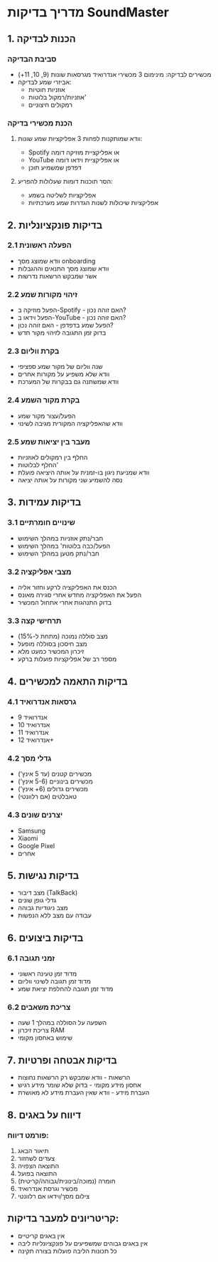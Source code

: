 # מדריך בדיקות SoundMaster

## 1. הכנות לבדיקה

### סביבת הבדיקה
- מכשירים לבדיקה: מינימום 3 מכשירי אנדרואיד מגרסאות שונות (9, 10, 11+)
- אביזרי שמע לבדיקה:
  - אוזניות חוטיות
  - אוזניות/רמקול בלוטות'
  - רמקולים חיצוניים

### הכנת מכשירי בדיקה
1. וודא שמותקנות לפחות 3 אפליקציות שמע שונות:
   - Spotify או אפליקציית מוזיקה דומה
   - YouTube או אפליקציית וידאו דומה
   - דפדפן שמשמיע תוכן

2. הסר תוכנות דומות שעלולות להפריע:
   - אפליקציות לשליטה בשמע
   - אפליקציות שיכולות לשנות הגדרות שמע מערכתיות

## 2. בדיקות פונקציונליות

### 2.1 הפעלה ראשונית
- וודא שמוצג מסך onboarding
- וודא שמוצג מסך התנאים וההגבלות
- אשר שמבקש הרשאות נדרשות

### 2.2 זיהוי מקורות שמע
- הפעל מוזיקה ב-Spotify - האם זוהה נכון?
- הפעל וידאו ב-YouTube - האם זוהה נכון?
- הפעל שמע בדפדפן - האם זוהה נכון?
- בדוק זמן התגובה לזיהוי מקור חדש

### 2.3 בקרת ווליום
- שנה ווליום של מקור שמע ספציפי
- וודא שלא משפיע על מקורות אחרים
- וודא שמשתנה גם בבקרות של המערכת

### 2.4 בקרת מקור השמע
- הפעל/עצור מקור שמע
- וודא שהאפליקציה המקורית מגיבה לשינוי

### 2.5 מעבר בין יציאות שמע
- החלף בין רמקולים לאוזניות
- החלף לבלוטות'
- וודא שמניעת ניגון בו-זמנית על אותה היציאה פועלת
- נסה להשמיע שני מקורות על אותה יציאה

## 3. בדיקות עמידות

### 3.1 שינויים חומרתיים
- חבר/נתק אוזניות במהלך השימוש
- הפעל/כבה בלוטות' במהלך השימוש
- חבר/נתק מטען במהלך השימוש

### 3.2 מצבי אפליקציה
- הכנס את האפליקציה לרקע וחזור אליה
- הפעל את האפליקציה מחדש אחרי סגירה מאונס
- בדוק התנהגות אחרי אתחול המכשיר

### 3.3 תרחישי קצה
- מצב סוללה נמוכה (מתחת ל-15%)
- מצב חיסכון בסוללה מופעל
- זיכרון המכשיר כמעט מלא
- מספר רב של אפליקציות פועלות ברקע

## 4. בדיקות התאמה למכשירים

### 4.1 גרסאות אנדרואיד
- אנדרואיד 9
- אנדרואיד 10
- אנדרואיד 11
- אנדרואיד 12+

### 4.2 גדלי מסך
- מכשירים קטנים (עד 5 אינץ')
- מכשירים בינוניים (5-6 אינץ')
- מכשירים גדולים (6+ אינץ')
- טאבלטים (אם רלוונטי)

### 4.3 יצרנים שונים
- Samsung
- Xiaomi
- Google Pixel
- אחרים

## 5. בדיקות נגישות

- מצב דיבור (TalkBack)
- גדלי גופן שונים
- מצב ניגודיות גבוהה
- עבודה עם מצב ללא הנפשות

## 6. בדיקות ביצועים

### 6.1 זמני תגובה
- מדוד זמן טעינה ראשוני
- מדוד זמן תגובה לשינוי ווליום
- מדוד זמן תגובה להחלפת יציאת שמע

### 6.2 צריכת משאבים
- השפעה על הסוללה במהלך 1 שעה
- צריכת זיכרון RAM
- שימוש באחסון מקומי

## 7. בדיקות אבטחה ופרטיות

- הרשאות - וודא שמבקש רק הרשאות נחוצות
- אחסון מידע מקומי - בדוק שלא שומר מידע רגיש
- העברת מידע - וודא שאין העברת מידע לא מאושרת

## 8. דיווח על באגים

### פורמט דיווח:
1. תיאור הבאג
2. צעדים לשחזור
3. התוצאה הצפויה
4. התוצאה בפועל
5. חומרה (נמוכה/בינונית/גבוהה/קריטית)
6. מכשיר וגרסת אנדרואיד
7. צילום מסך/וידאו אם רלוונטי

## קריטריונים למעבר בדיקות:
- אין באגים קריטיים
- אין באגים גבוהים שמשפיעים על פונקציונליות ליבה
- כל תכונות הליבה פועלות בצורה תקינה